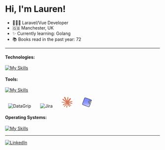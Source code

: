 # Hi, I'm Lauren!

- 👩🏻‍💻 Laravel/Vue Developer
- 🇬🇧 Manchester, UK
- ✨ Currently learning: Golang
- 📚 Books read in the past year: 72

---

#### Technologies:


[![My Skills](https://skillicons.dev/icons?i=php,js,laravel,vue,html,css,sass,tailwind,bootstrap,mysql,postgres,golang)](https://skillicons.dev)


#### Tools:

[![My Skills](https://skillicons.dev/icons?i=github,docker,aws,azure,jenkins,postman,figma,npm,yarn,phpstorm,webstorm)](https://skillicons.dev)

<img src="https://resources.jetbrains.com/storage/products/datagrip/img/meta/datagrip_logo_300x300.png" alt="DataGrip" width="35" height="35" style="margin-left:10px"/>&nbsp;&nbsp;&nbsp;&nbsp;&nbsp;<img src="https://raw.githubusercontent.com/marwin1991/profile-technology-icons/refs/heads/main/icons/jira.png" alt="Jira" width="35" height="35" style="margin-left:10px;"/>&nbsp;&nbsp;&nbsp;&nbsp;&nbsp;<img src="logos/claude-color.png" alt="Jira" width="35" height="35" style="margin-left:10px;"/>&nbsp;&nbsp;&nbsp;&nbsp;&nbsp;<img src="logos/phpunit-svgrepo-com.png" alt="Jira" width="35" height="35" style="margin-left:10px;"/>


#### Operating Systems:

[![My Skills](https://skillicons.dev/icons?i=apple,ubuntu)](https://skillicons.dev)

---

<a href="https://www.linkedin.com/in/lauren-moor-ab5590377/" target="_blank">
    <img src="https://cdn.jsdelivr.net/gh/devicons/devicon/icons/linkedin/linkedin-original.svg" alt="LinkedIn" width="40" height="40"/>
</a>
